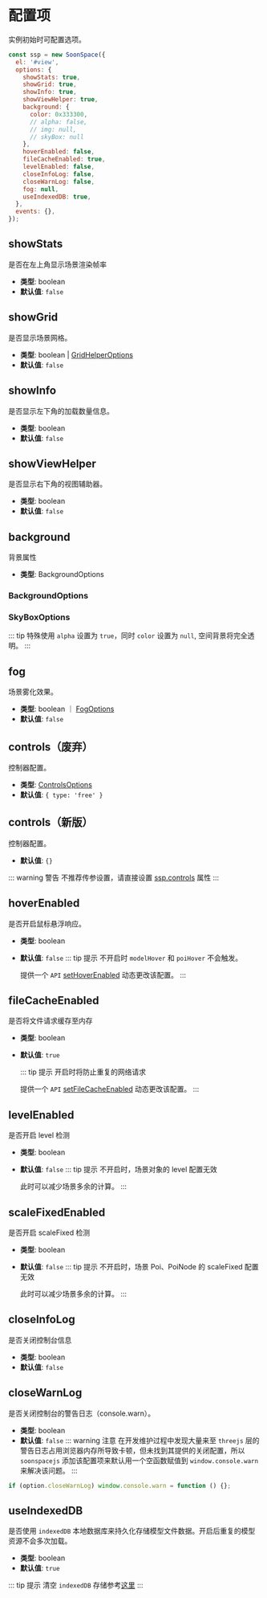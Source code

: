 # 配置项

实例初始时可配置选项。

```js
const ssp = new SoonSpace({
  el: '#view',
  options: {
    showStats: true,
    showGrid: true,
    showInfo: true,
    showViewHelper: true,
    background: {
      color: 0x333300,
      // alpha: false,
      // img: null,
      // skyBox: null
    },
    hoverEnabled: false,
    fileCacheEnabled: true,
    levelEnabled: false,
    closeInfoLog: false,
    closeWarnLog: false,
    fog: null,
    useIndexedDB: true,
  },
  events: {},
});
```

## showStats

是否在左上角显示场景渲染帧率

- **类型**: boolean
- **默认值**: `false`

<!-- showGrid -->

## showGrid

是否显示场景网格。

- **类型**: boolean | [GridHelperOptions](../api/helper.html#gridhelperoptions)
- **默认值**: `false`

<!-- showInfo -->

## showInfo

是否显示左下角的加载数量信息。

- **类型**: boolean
- **默认值**: `false`

## showViewHelper

是否显示右下角的视图辅助器。

- **类型**: boolean
- **默认值**: `false`

<!-- background -->

## background

背景属性

- **类型**: BackgroundOptions

### BackgroundOptions

<Docs-Table 
    :data="[
      { prop: 'color', desc: '背景色，权重低于 img、skyBox', type: 'string | number ｜ null', require: false, default: '0xaedbf4' },
      { prop: 'alpha', desc: '背景色是否透明', type: 'boolean', require: false, default: 'false' },
      { prop: 'img', desc: '背景图路径，权重低于 skyBox', type: 'string', require: false, default: 'undefined' },
      { prop: 'skyBox', desc: '背景天空盒属性', type: 'string | SkyBoxOptions', require: false, default: 'undefined' }
    ]"
/>

### SkyBoxOptions

<Docs-Table 
    :data="[
      { prop: 'dirPath', desc: '图片文件夹路径', type: 'string', require: true, default: '' },
      { prop: 'fileNames', desc: '包围盒六张图片的名称集合', type: 'string[]', require: true, default: '' },
    ]"
/>

::: tip 特殊使用
`alpha` 设置为 `true`，同时 `color` 设置为 `null`, 空间背景将完全透明。
:::

<!-- fog -->

## fog

场景雾化效果。

- **类型**: boolean ｜ [FogOptions](../api/sceneTool.html#fogoptions)
- **默认值**: `false`

<!-- controls -->

## controls（废弃）

控制器配置。

- **类型**: [ControlsOptions](../api/controls-legacy.html#controlsoptions)
- **默认值**: `{ type: 'free' }`

## controls（新版）

控制器配置。

- **默认值**: `{}`

::: warning 警告
不推荐传参设置，请直接设置 [ssp.controls](../api/controls.html#属性) 属性
:::

<!-- hoverEnabled -->

## hoverEnabled

是否开启鼠标悬浮响应。

- **类型**: boolean
- **默认值**: `false`
  ::: tip 提示
  不开启时 `modelHover` 和 `poiHover` 不会触发。

  提供一个 `API` [setHoverEnabled](../api/sceneTool.html#sethoverenabled) 动态更改该配置。
  :::

## fileCacheEnabled

是否将文件请求缓存至内存

- **类型**: boolean
- **默认值**: `true`

  ::: tip 提示
  开启时将防止重复的网络请求

  提供一个 `API` [setFileCacheEnabled](../api/sceneTool.html#setfilecacheenabled) 动态更改该配置。
  :::

## levelEnabled

是否开启 level 检测

- **类型**: boolean
- **默认值**: `false`
  ::: tip 提示
  不开启时，场景对象的 level 配置无效

  此时可以减少场景多余的计算。
  :::

## scaleFixedEnabled

是否开启 scaleFixed 检测

- **类型**: boolean
- **默认值**: `false`
  ::: tip 提示
  不开启时，场景 Poi、PoiNode 的 scaleFixed 配置无效

  此时可以减少场景多余的计算。
  :::

## closeInfoLog

是否关闭控制台信息

- **类型**: boolean
- **默认值**: `false`

<!-- closeWarnLog -->

## closeWarnLog

是否关闭控制台的警告日志（console.warn）。

- **类型**: boolean
- **默认值**: `false`
  ::: warning 注意
  在开发维护过程中发现大量来至 `threejs` 层的警告日志占用浏览器内存所导致卡顿，但未找到其提供的关闭配置，所以 `soonspacejs` 添加该配置项来默认用一个空函数赋值到 `window.console.warn` 来解决该问题。
  :::

```js
if (option.closeWarnLog) window.console.warn = function () {};
```

<!-- useIndexedDB -->

## useIndexedDB

是否使用 `indexedDB` 本地数据库来持久化存储模型文件数据。开启后重复的模型资源不会多次加载。

- **类型**: boolean
- **默认值**: `true`

::: tip 提示
清空 `indexedDB` 存储参考[这里](../api/sbm.html#clearidb)
:::
